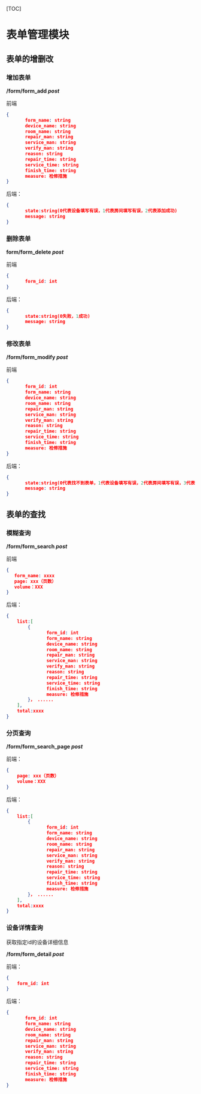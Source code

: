 [TOC]

# 表单管理模块

## 表单的增删改

### 增加表单

**/form/form_add *post***

前端

```json
{
    ​	form_name: string
    ​	device_name: string
    ​	room_name: string
    ​	repair_man: string
    ​	service_man: string
    ​	verify_man: string
	​	reason: string
    ​	repair_time: string
    ​	service_time: string
    ​	finish_time: string
    ​	measure: 检修措施
}
```

后端：

```json
{	
    ​	state:string(0代表设备填写有误，1代表房间填写有误，2代表添加成功)
    ​	message: string
}
```

### 删除表单

**form/form_delete *post***

前端

```json
{
    ​	form_id: int
}
```

后端：

```json
{	
    ​	state:string(0失败，1成功)
    ​	message: string
}
```



### 修改表单

**/form/form_modify *post***

前端

```json
{
    ​	form_id: int
    ​	form_name: string
    ​	device_name: string
    ​	room_name: string
    ​	repair_man: string
    ​	service_man: string
    ​	verify_man: string
	​	reason: string
    ​	repair_time: string
    ​	service_time: string
    ​	finish_time: string
    ​	measure: 检修措施
}
```

后端：

```json
{	
    ​	state:string(0代表找不到表单，1代表设备填写有误，2代表房间填写有误，3代表修改成功,4代表失败)
    ​	message: string
}
```

## 表单的查找

### 模糊查询

**/form/form_search *post***

前端

```json
{
​	form_name: xxxx
​	page: xxx（页数）
​	volume：XXX
}
```

后端：

```json
{
	list:[
		{
            ​	form_id: int
            ​	form_name: string
            ​	device_name: string
            ​	room_name: string
            ​	repair_man: string
            ​	service_man: string
            ​	verify_man: string
            ​	reason: string
            ​	repair_time: string
            ​	service_time: string
            ​	finish_time: string
            ​	measure: 检修措施
        }， ......
	],
	total:xxxx
}
```

### 分页查询

**/form/form_search_page *post***

前端：

```json
{
    page: xxx（页数）
	volume：XXX
}
```

后端：

```json
{
	list:[
		{
            ​	form_id: int
            ​	form_name: string
            ​	device_name: string
            ​	room_name: string
            ​	repair_man: string
            ​	service_man: string
            ​	verify_man: string
            ​	reason: string
            ​	repair_time: string
            ​	service_time: string
            ​	finish_time: string
            ​	measure: 检修措施
        }， ......
	],
	total:xxxx
}
```

### 设备详情查询

获取指定id的设备详细信息

**/form/form_detail *post***

前端：

```json
{
    form_id: int
}
```

后端：

```json
{
    ​	form_id: int
    ​	form_name: string
    ​	device_name: string
    ​	room_name: string
    ​	repair_man: string
    ​	service_man: string
    ​	verify_man: string
    ​	reason: string
    ​	repair_time: string
    ​	service_time: string
    ​	finish_time: string
    ​	measure: 检修措施
}
```



